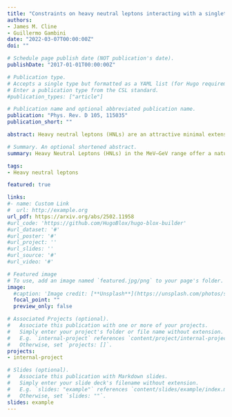 ```yaml
---
title: "Constraints on heavy neutral leptons interacting with a singlet scalar"
authors:
- James M. Cline
- Guillermo Gambini
date: "2022-03-07T00:00:00Z"
doi: ""

# Schedule page publish date (NOT publication's date).
publishDate: "2017-01-01T00:00:00Z"

# Publication type.
# Accepts a single type but formatted as a YAML list (for Hugo requirements).
# Enter a publication type from the CSL standard.
#publication_types: ["article"]

# Publication name and optional abbreviated publication name.
publication: "Phys. Rev. D 105, 115035"
publication_short: ""

abstract: Heavy neutral leptons (HNLs) are an attractive minimal extension of the Standard Model, as is a singlet scalar 𝑠 mixing with the Higgs boson. If both are present, it is natural for HNLs to interact with 𝑠. For a light singlet, the decay 𝑁 →𝑠⁢𝜈 can dominate over weak HNL decays. We reinterpret existing constraints on HNL mixing from the DELPHI, CHARM, and Belle experiments for 0.5–100 GeV mass HNLs, taking into account the new decay channel. Although the constraints are typically weakened, in some cases they can become stronger, due to observable 𝑠 →ℓ+⁢ℓ− decays in the detectors. The method presented here could be used to recast constraints from other (older) experiments without resorting to computationally expensive Monte Carlo simulations. In addition, we update and correct some errors in the analysis of the original constraints, in the absence of the singlet.

# Summary. An optional shortened abstract.
summary: Heavy Neutral Leptons (HNLs) in the MeV–GeV range offer a natural mechanism to account for the smallness of active neutrino masses through mixing. Existing bounds on the active–sterile mixing parameters, derived from beam-dump experiments and collider searches, are typically quoted under the assumption of minimal HNL interactions. These constraints, however, cannot be straightforwardly applied when HNLs couple to a light singlet scalar that mixes with the Higgs boson, since such interactions modify decay channels and detector event rates. We therefore provide a reinterpretation of the limits from DELPHI, Belle, and CHARM in this extended framework.

tags:
- Heavy neutral leptons

featured: true

links:
#- name: Custom Link
#  url: http://example.org
url_pdf: https://arxiv.org/abs/2502.11958
#url_code: 'https://github.com/HugoBlox/hugo-blox-builder'
#url_dataset: '#'
#url_poster: '#'
#url_project: ''
#url_slides: ''
#url_source: '#'
#url_video: '#'

# Featured image
# To use, add an image named `featured.jpg/png` to your page's folder. 
image:
  #caption: 'Image credit: [**Unsplash**](https://unsplash.com/photos/s9CC2SKySJM)'
  focal_point: ""
  preview_only: false

# Associated Projects (optional).
#   Associate this publication with one or more of your projects.
#   Simply enter your project's folder or file name without extension.
#   E.g. `internal-project` references `content/project/internal-project/index.md`.
#   Otherwise, set `projects: []`.
projects:
- internal-project

# Slides (optional).
#   Associate this publication with Markdown slides.
#   Simply enter your slide deck's filename without extension.
#   E.g. `slides: "example"` references `content/slides/example/index.md`.
#   Otherwise, set `slides: ""`.
slides: example
---
```

